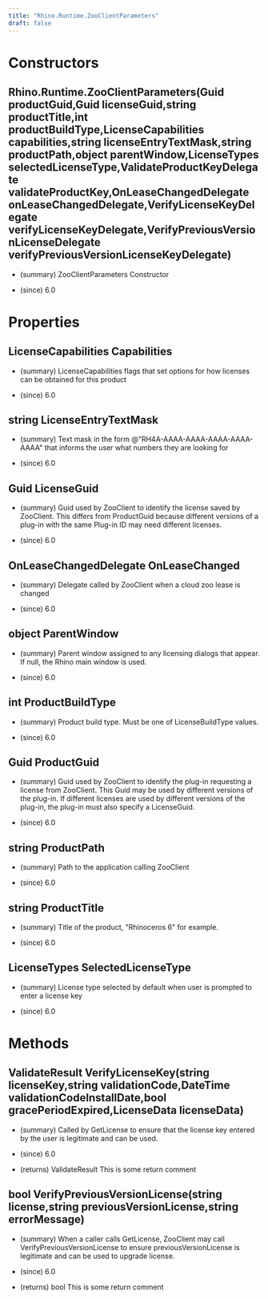 ```yaml
---
title: "Rhino.Runtime.ZooClientParameters"
draft: false
---
```


# Constructors
## Rhino.Runtime.ZooClientParameters(Guid productGuid,Guid licenseGuid,string productTitle,int productBuildType,LicenseCapabilities capabilities,string licenseEntryTextMask,string productPath,object parentWindow,LicenseTypes selectedLicenseType,ValidateProductKeyDelegate validateProductKey,OnLeaseChangedDelegate onLeaseChangedDelegate,VerifyLicenseKeyDelegate verifyLicenseKeyDelegate,VerifyPreviousVersionLicenseDelegate verifyPreviousVersionLicenseKeyDelegate)
- (summary) 
     ZooClientParameters Constructor
     
- (since) 6.0
# Properties
## LicenseCapabilities Capabilities
- (summary) 
     LicenseCapabilities flags that set options for how licenses can be obtained for this product
     
- (since) 6.0
## string LicenseEntryTextMask
- (summary) 
     Text mask in the form @"RH4A-AAAA-AAAA-AAAA-AAAA-AAAA" that informs the user what numbers they are looking for
     
- (since) 6.0
## Guid LicenseGuid
- (summary) 
     Guid used by ZooClient to identify the license saved by ZooClient. This differs from ProductGuid because different versions of a plug-in
     with the same Plug-in ID may need different licenses.
     
- (since) 6.0
## OnLeaseChangedDelegate OnLeaseChanged
- (summary) 
      Delegate called by ZooClient when a cloud zoo lease is changed
     
- (since) 6.0
## object ParentWindow
- (summary) 
     Parent window assigned to any licensing dialogs that appear. If null, the Rhino main window is used.
     
- (since) 6.0
## int ProductBuildType
- (summary) 
     Product build type. Must be one of LicenseBuildType values.
     
- (since) 6.0
## Guid ProductGuid
- (summary) 
     Guid used by ZooClient to identify the plug-in requesting a license from ZooClient. This Guid may be used by different versions of the
     plug-in. If different licenses are used by different versions of the plug-in, the plug-in must also specify a LicenseGuid.
     
- (since) 6.0
## string ProductPath
- (summary) 
     Path to the application calling ZooClient
     
- (since) 6.0
## string ProductTitle
- (summary) 
     Title of the product, "Rhinoceros 6" for example.
     
- (since) 6.0
## LicenseTypes SelectedLicenseType
- (summary) 
     License type selected by default when user is prompted to enter a license key
     
- (since) 6.0
# Methods
## ValidateResult VerifyLicenseKey(string licenseKey,string validationCode,DateTime validationCodeInstallDate,bool gracePeriodExpired,LicenseData licenseData)
- (summary) 
     Called by GetLicense to ensure that the license key entered by the user is legitimate and can be used.
     
- (since) 6.0
- (returns) ValidateResult This is some return comment
## bool VerifyPreviousVersionLicense(string license,string previousVersionLicense,string errorMessage)
- (summary) 
     When a caller calls GetLicense, ZooClient may call VerifyPreviousVersionLicense to ensure 
     previousVersionLicense is legitimate and can be used to upgrade license.
     
- (since) 6.0
- (returns) bool This is some return comment
